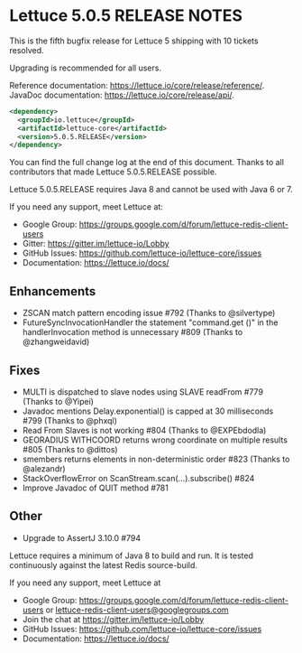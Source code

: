 Lettuce 5.0.5 RELEASE NOTES
===========================

This is the fifth bugfix release for Lettuce 5 shipping with 10 tickets resolved.
 
Upgrading is recommended for all users.  

Reference documentation: https://lettuce.io/core/release/reference/.
JavaDoc documentation: https://lettuce.io/core/release/api/.

```xml
<dependency>
  <groupId>io.lettuce</groupId>
  <artifactId>lettuce-core</artifactId>
  <version>5.0.5.RELEASE</version>
</dependency>
```

You can find the full change log at the end of this document. Thanks to all contributors that made Lettuce 5.0.5.RELEASE possible.

Lettuce 5.0.5.RELEASE requires Java 8 and cannot be used with Java 6 or 7.

If you need any support, meet Lettuce at:

* Google Group: https://groups.google.com/d/forum/lettuce-redis-client-users
* Gitter: https://gitter.im/lettuce-io/Lobby
* GitHub Issues: https://github.com/lettuce-io/lettuce-core/issues
* Documentation: https://lettuce.io/docs/

Enhancements
------------
* ZSCAN match pattern encoding issue #792 (Thanks to @silvertype)
* FutureSyncInvocationHandler the statement "command.get ()" in the handlerInvocation method is unnecessary #809 (Thanks to @zhangweidavid)

Fixes
-----
* MULTI is dispatched to slave nodes using SLAVE readFrom #779 (Thanks to @Yipei)
* Javadoc mentions Delay.exponential() is capped at 30 milliseconds #799 (Thanks to @phxql)
* Read From Slaves is not working #804 (Thanks to @EXPEbdodla)
* GEORADIUS WITHCOORD returns wrong coordinate on multiple results #805 (Thanks to @dittos)
* smembers returns elements in non-deterministic order #823 (Thanks to @alezandr)
* StackOverflowError on ScanStream.scan(…).subscribe() #824
* Improve Javadoc of QUIT method #781

Other
-----
* Upgrade to AssertJ 3.10.0 #794

Lettuce requires a minimum of Java 8 to build and run. It is tested continuously
against the latest Redis source-build.

If you need any support, meet Lettuce at

* Google Group: https://groups.google.com/d/forum/lettuce-redis-client-users
or lettuce-redis-client-users@googlegroups.com
* Join the chat at https://gitter.im/lettuce-io/Lobby
* GitHub Issues: https://github.com/lettuce-io/lettuce-core/issues
* Documentation: https://lettuce.io/docs/
